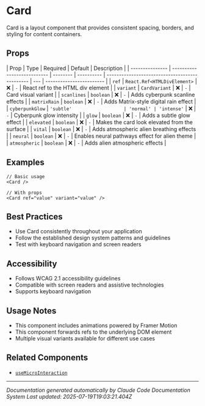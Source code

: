 # Card

Card is a layout component that provides consistent spacing, borders, and styling for content containers.

## Props

| Prop            | Type                        | Required | Default    | Description                                    |
| --------------- | --------------------------- | -------- | ---------- | ---------------------------------------------- | --- | ------------------------ |
| `ref`           | `React.Ref<HTMLDivElement>` | ❌       | `-`        | React ref to the HTML div element              |
| `variant`       | `CardVariant`               | ❌       | `-`        | Card visual variant                            |
| `scanlines`     | `boolean`                   | ❌       | `-`        | Adds cyberpunk scanline effects                |
| `matrixRain`    | `boolean`                   | ❌       | `-`        | Adds Matrix-style digital rain effect          |
| `cyberpunkGlow` | `'subtle'                   | 'normal' | 'intense'` | ❌                                             | `-` | Cyberpunk glow intensity |
| `glow`          | `boolean`                   | ❌       | `-`        | Adds a subtle glow effect                      |
| `elevated`      | `boolean`                   | ❌       | `-`        | Makes the card look elevated from the surface  |
| `vital`         | `boolean`                   | ❌       | `-`        | Adds atmospheric alien breathing effects       |
| `neural`        | `boolean`                   | ❌       | `-`        | Enables neural pathways effect for alien theme |
| `atmospheric`   | `boolean`                   | ❌       | `-`        | Adds alien atmospheric effects                 |

## Examples

```tsx
// Basic usage
<Card />
```

```tsx
// With props
<Card ref="value" variant="value" />
```

## Best Practices

- Use Card consistently throughout your application
- Follow the established design system patterns and guidelines
- Test with keyboard navigation and screen readers

## Accessibility

- Follows WCAG 2.1 accessibility guidelines
- Compatible with screen readers and assistive technologies
- Supports keyboard navigation

## Usage Notes

- This component includes animations powered by Framer Motion
- This component forwards refs to the underlying DOM element
- Multiple visual variants available for different use cases

## Related Components

- [`useMicroInteraction`](./useMicroInteraction.md)

---

_Documentation generated automatically by Claude Code Documentation System_
_Last updated: 2025-07-19T19:03:21.404Z_
